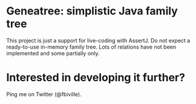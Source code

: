# Geneatree: simplistic Java family tree

This project is just a support for live-coding with AssertJ.
Do not expect a ready-to-use in-memory family tree. Lots of relations have not been
implemented and some partially only.

# Interested in developing it further?

Ping me on Twitter (@fbiville).